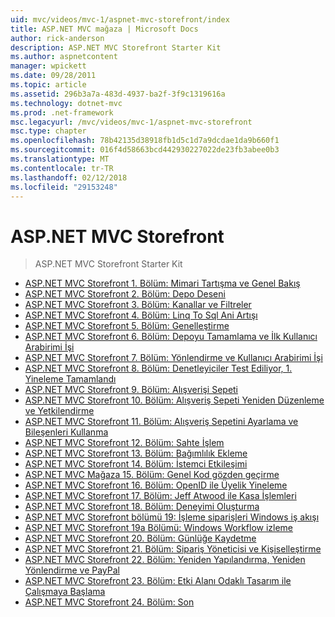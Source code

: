 ```yaml
---
uid: mvc/videos/mvc-1/aspnet-mvc-storefront/index
title: ASP.NET MVC mağaza | Microsoft Docs
author: rick-anderson
description: ASP.NET MVC Storefront Starter Kit
ms.author: aspnetcontent
manager: wpickett
ms.date: 09/28/2011
ms.topic: article
ms.assetid: 296b3a7a-483d-4937-ba2f-3f9c1319616a
ms.technology: dotnet-mvc
ms.prod: .net-framework
msc.legacyurl: /mvc/videos/mvc-1/aspnet-mvc-storefront
msc.type: chapter
ms.openlocfilehash: 78b42135d38918fb1d5c1d7a9dcdae1da9b660f1
ms.sourcegitcommit: 016f4d58663bcd442930227022de23fb3abee0b3
ms.translationtype: MT
ms.contentlocale: tr-TR
ms.lasthandoff: 02/12/2018
ms.locfileid: "29153248"
---
```

<a name="aspnet-mvc-storefront"></a>ASP.NET MVC Storefront
====================
> ASP.NET MVC Storefront Starter Kit


- [ASP.NET MVC Storefront 1. Bölüm: Mimari Tartışma ve Genel Bakış](aspnet-mvc-storefront-part-1-architectural-discussion-and-overview.md)
- [ASP.NET MVC Storefront 2. Bölüm: Depo Deseni](aspnet-mvc-storefront-part-2-the-repository-pattern.md)
- [ASP.NET MVC Storefront 3. Bölüm: Kanallar ve Filtreler](aspnet-mvc-storefront-part-3-pipes-and-filters.md)
- [ASP.NET MVC Storefront 4. Bölüm: Linq To Sql Ani Artışı](aspnet-mvc-storefront-part-4-linq-to-sql-spike.md)
- [ASP.NET MVC Storefront 5. Bölüm: Genelleştirme](aspnet-mvc-storefront-part-5-globalization.md)
- [ASP.NET MVC Storefront 6. Bölüm: Depoyu Tamamlama ve İlk Kullanıcı Arabirimi İşi](aspnet-mvc-storefront-part-6-finishing-the-repository-and-initial-ui-work.md)
- [ASP.NET MVC Storefront 7. Bölüm: Yönlendirme ve Kullanıcı Arabirimi İşi](aspnet-mvc-storefront-part-7-routing-and-ui-work.md)
- [ASP.NET MVC Storefront 8. Bölüm: Denetleyiciler Test Ediliyor, 1. Yineleme Tamamlandı](aspnet-mvc-storefront-part-8-testing-controllers-iteration-1-complete.md)
- [ASP.NET MVC Storefront 9. Bölüm: Alışverişi Sepeti](aspnet-mvc-storefront-part-9-the-shopping-cart.md)
- [ASP.NET MVC Storefront 10. Bölüm: Alışveriş Sepeti Yeniden Düzenleme ve Yetkilendirme](aspnet-mvc-storefront-part-10-shopping-cart-refactor-and-authorization.md)
- [ASP.NET MVC Storefront 11. Bölüm: Alışveriş Sepetini Ayarlama ve Bileşenleri Kullanma](aspnet-mvc-storefront-part-11-hooking-up-the-shopping-cart-and-using-components.md)
- [ASP.NET MVC Storefront 12. Bölüm: Sahte İşlem](aspnet-mvc-storefront-part-12-mocking.md)
- [ASP.NET MVC Storefront 13. Bölüm: Bağımlılık Ekleme](aspnet-mvc-storefront-part-13-dependency-injection.md)
- [ASP.NET MVC Storefront 14. Bölüm: İstemci Etkileşimi](aspnet-mvc-storefront-part-14-rich-client-interaction.md)
- [ASP.NET MVC Mağaza 15. Bölüm: Genel Kod gözden geçirme](aspnet-mvc-storefront-part-15-public-code-review.md)
- [ASP.NET MVC Storefront 16. Bölüm: OpenID ile Üyelik Yineleme](aspnet-mvc-storefront-part-16-membership-redo-with-openid.md)
- [ASP.NET MVC Storefront 17. Bölüm: Jeff Atwood ile Kasa İşlemleri](aspnet-mvc-storefront-part-17-checkout-with-jeff-atwood.md)
- [ASP.NET MVC Storefront 18. Bölüm: Deneyimi Oluşturma](aspnet-mvc-storefront-part-18-creating-an-experience.md)
- [ASP.NET MVC Storefront bölümü 19: İşleme siparişleri Windows iş akışı](aspnet-mvc-storefront-part-19-processing-orders-with-windows-workflow.md)
- [ASP.NET MVC Storefront 19a Bölümü: Windows Workflow izleme](aspnet-mvc-storefront-part-19a-windows-workflow-followup.md)
- [ASP.NET MVC Storefront 20. Bölüm: Günlüğe Kaydetme](aspnet-mvc-storefront-part-20-logging.md)
- [ASP.NET MVC Storefront 21. Bölüm: Sipariş Yöneticisi ve Kişiselleştirme](aspnet-mvc-storefront-part-21-order-manager-and-personalization.md)
- [ASP.NET MVC Storefront 22. Bölüm: Yeniden Yapılandırma, Yeniden Yönlendirme ve PayPal](aspnet-mvc-storefront-part-22-restructuring-rerouting-and-paypal.md)
- [ASP.NET MVC Storefront 23. Bölüm: Etki Alanı Odaklı Tasarım ile Çalışmaya Başlama](aspnet-mvc-storefront-part-23-getting-started-with-domain-driven-design.md)
- [ASP.NET MVC Storefront 24. Bölüm: Son](aspnet-mvc-storefront-part-24-finis.md)
